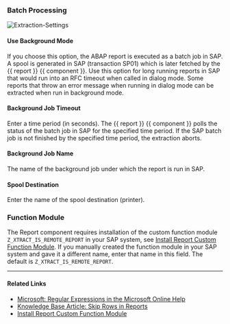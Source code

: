 

### Batch Processing

![Extraction-Settings](../../assets/images/documentation/components/report/extraction-settings.png)

#### Use Background Mode
If you choose this option, the ABAP report is executed as a batch job in SAP. 
A spool is generated in SAP (transaction SP01) which is later fetched by the {{ report }} {{ component }}. 
Use this option for long running reports in SAP that would run into an RFC timeout when called in dialog mode. 
Some reports that throw an error message when running in dialog mode can be extracted when run in background mode.

#### Background Job Timeout
Enter a time period (in seconds). 
The {{ report }} {{ component }} polls the status of the batch job in SAP for the specified time period. 
If the SAP batch job is not finished by the specified time period, the extraction aborts.

#### Background Job Name

The name of the background job under which the report is run in SAP.

#### Spool Destination

Enter the name of the spool destination (printer).

<!---

### Automatic Detection

--->

### Function Module

The Report component requires installation of the custom function module `Z_XTRACT_IS_REMOTE_REPORT` in your SAP system, see [Install Report Custom Function Module](../setup-in-sap/custom-function-module-for-reports.md). 
If you manually created the function module in your SAP system and gave it a different name, enter that name in this field. 
The default is `Z_XTRACT_IS_REMOTE_REPORT`.

****

#### Related Links
- [Microsoft: Regular Expressions in the Microsoft Online Help](http://msdn.microsoft.com/en-us/library/az24scfc.aspx)
- [Knowledge Base Article: Skip Rows in Reports](../../knowledge-base/skip-rows-in-reports.md)
- [Install Report Custom Function Module](../setup-in-sap/custom-function-module-for-reports.md)
